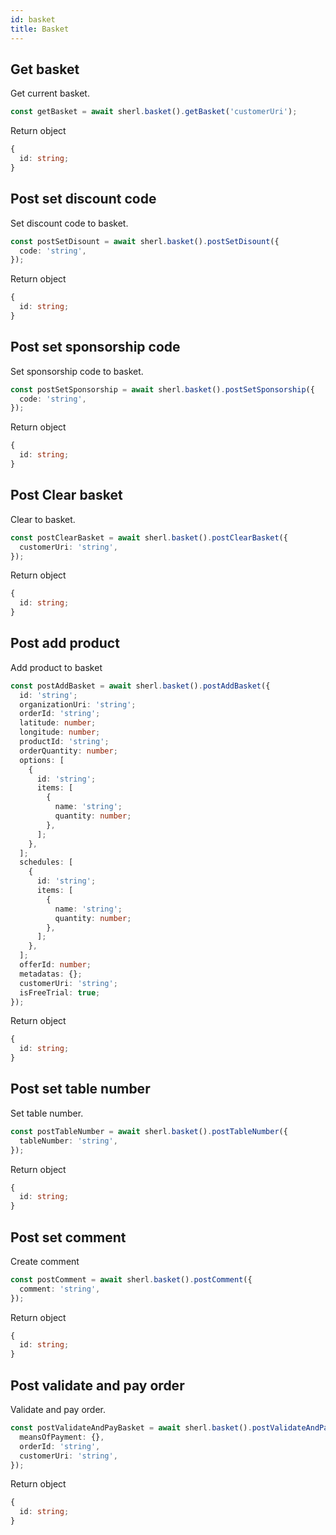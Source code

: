 ```yaml
---
id: basket
title: Basket
---
```


## Get basket

Get current basket.

```ts
const getBasket = await sherl.basket().getBasket('customerUri');
```

Return object

<!-- Retour a changer -->

```ts
{
  id: string;
}
```

## Post set discount code

Set discount code to basket.

```ts
const postSetDisount = await sherl.basket().postSetDisount({
  code: 'string',
});
```

Return object

<!-- Retour a changer -->

```ts
{
  id: string;
}
```

## Post set sponsorship code

Set sponsorship code to basket.

```ts
const postSetSponsorship = await sherl.basket().postSetSponsorship({
  code: 'string',
});
```

Return object

<!-- Retour a changer -->

```ts
{
  id: string;
}
```

## Post Clear basket

Clear to basket.

```ts
const postClearBasket = await sherl.basket().postClearBasket({
  customerUri: 'string',
});
```

Return object

<!-- Retour a changer -->

```ts
{
  id: string;
}
```

## Post add product

Add product to basket

```ts
const postAddBasket = await sherl.basket().postAddBasket({
  id: 'string';
  organizationUri: 'string';
  orderId: 'string';
  latitude: number;
  longitude: number;
  productId: 'string';
  orderQuantity: number;
  options: [
    {
      id: 'string';
      items: [
        {
          name: 'string';
          quantity: number;
        },
      ];
    },
  ];
  schedules: [
    {
      id: 'string';
      items: [
        {
          name: 'string';
          quantity: number;
        },
      ];
    },
  ];
  offerId: number;
  metadatas: {};
  customerUri: 'string';
  isFreeTrial: true;
});
```

Return object

<!-- Retour a changer -->

```ts
{
  id: string;
}
```

## Post set table number

Set table number.

```ts
const postTableNumber = await sherl.basket().postTableNumber({
  tableNumber: 'string',
});
```

Return object

<!-- Retour a changer -->

```ts
{
  id: string;
}
```

## Post set comment

Create comment

```ts
const postComment = await sherl.basket().postComment({
  comment: 'string',
});
```

Return object

<!-- Retour a changer -->

```ts
{
  id: string;
}
```

## Post validate and pay order

Validate and pay order.

```ts
const postValidateAndPayBasket = await sherl.basket().postValidateAndPayBasket({
  meansOfPayment: {},
  orderId: 'string',
  customerUri: 'string',
});
```

Return object

<!-- Retour a changer -->

```ts
{
  id: string;
}
```
